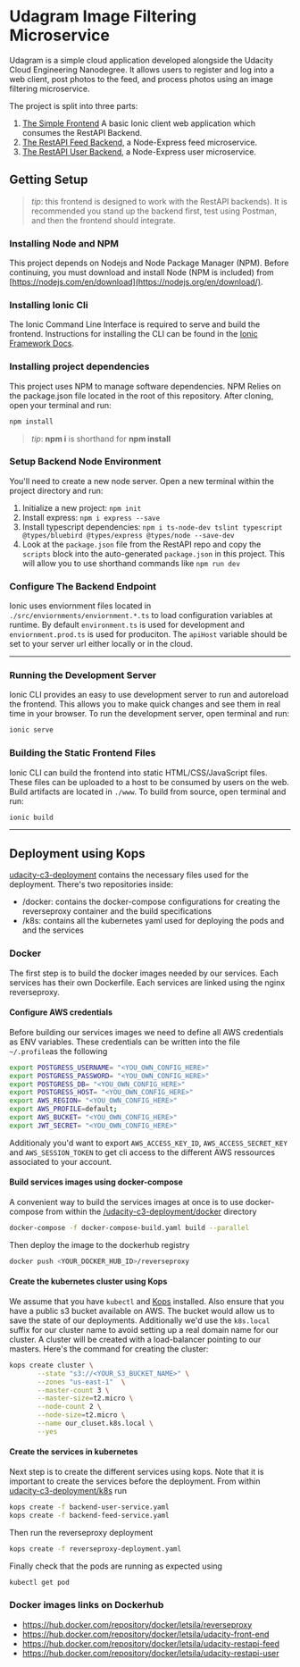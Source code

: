 # Udagram Image Filtering Microservice

Udagram is a simple cloud application developed alongside the Udacity Cloud Engineering Nanodegree. It allows users to register and log into a web client, post photos to the feed, and process photos using an image filtering microservice.

The project is split into three parts:
1. [The Simple Frontend](/udacity-c3-frontend)
A basic Ionic client web application which consumes the RestAPI Backend. 
2. [The RestAPI Feed Backend](/udacity-c3-restapi-feed), a Node-Express feed microservice.
3. [The RestAPI User Backend](/udacity-c3-restapi-user), a Node-Express user microservice.

## Getting Setup

> _tip_: this frontend is designed to work with the RestAPI backends). It is recommended you stand up the backend first, test using Postman, and then the frontend should integrate.

### Installing Node and NPM
This project depends on Nodejs and Node Package Manager (NPM). Before continuing, you must download and install Node (NPM is included) from [https://nodejs.com/en/download](https://nodejs.org/en/download/).

### Installing Ionic Cli
The Ionic Command Line Interface is required to serve and build the frontend. Instructions for installing the CLI can be found in the [Ionic Framework Docs](https://ionicframework.com/docs/installation/cli).

### Installing project dependencies

This project uses NPM to manage software dependencies. NPM Relies on the package.json file located in the root of this repository. After cloning, open your terminal and run:
```bash
npm install
```
>_tip_: **npm i** is shorthand for **npm install**

### Setup Backend Node Environment
You'll need to create a new node server. Open a new terminal within the project directory and run:
1. Initialize a new project: `npm init`
2. Install express: `npm i express --save`
3. Install typescript dependencies: `npm i ts-node-dev tslint typescript  @types/bluebird @types/express @types/node --save-dev`
4. Look at the `package.json` file from the RestAPI repo and copy the `scripts` block into the auto-generated `package.json` in this project. This will allow you to use shorthand commands like `npm run dev`


### Configure The Backend Endpoint
Ionic uses enviornment files located in `./src/enviornments/enviornment.*.ts` to load configuration variables at runtime. By default `environment.ts` is used for development and `enviornment.prod.ts` is used for produciton. The `apiHost` variable should be set to your server url either locally or in the cloud.

***
### Running the Development Server
Ionic CLI provides an easy to use development server to run and autoreload the frontend. This allows you to make quick changes and see them in real time in your browser. To run the development server, open terminal and run:

```bash
ionic serve
```

### Building the Static Frontend Files
Ionic CLI can build the frontend into static HTML/CSS/JavaScript files. These files can be uploaded to a host to be consumed by users on the web. Build artifacts are located in `./www`. To build from source, open terminal and run:
```bash
ionic build
```
***

## Deployment using Kops
[udacity-c3-deployment](/udacity-c3-deployment) contains the necessary files used for the deployment. There's two repositories inside: 
* /docker: contains the docker-compose configurations for creating the reverseproxy container and the build specifications
* /k8s: contains all the kubernetes yaml used for deploying the pods and and the services

### Docker
The first step is to build the docker images needed by our services. Each services has their own Dockerfile. Each services are linked using the nginx reverseproxy. 

#### Configure AWS credentials
Before building our services images we need to define all AWS credentials as ENV variables. These credentials can be written into the file `~/.profile`as the following
```bash
export POSTGRESS_USERNAME= "<YOU_OWN_CONFIG_HERE>"
export POSTGRESS_PASSWORD= "<YOU_OWN_CONFIG_HERE>"
export POSTGRESS_DB= "<YOU_OWN_CONFIG_HERE>"
export POSTGRESS_HOST= "<YOU_OWN_CONFIG_HERE>"
export AWS_REGION= "<YOU_OWN_CONFIG_HERE>"
export AWS_PROFILE=default;
export AWS_BUCKET= "<YOU_OWN_CONFIG_HERE>"
export JWT_SECRET= "<YOU_OWN_CONFIG_HERE>"
```
Additionaly you'd want to export `AWS_ACCESS_KEY_ID`, `AWS_ACCESS_SECRET_KEY` and `AWS_SESSION_TOKEN` to get cli access to the different AWS ressources associated to your account.

#### Build services images using docker-compose
A convenient way to build the services images at once is to use docker-compose from within the [/udacity-c3-deployment/docker](/udacity-c3-deployment/docker) directory
```bash
docker-compose -f docker-compose-build.yaml build --parallel
```
Then deploy the image to the dockerhub registry
```bash
docker push <YOUR_DOCKER_HUB_ID>/reverseproxy
```

#### Create the kubernetes cluster using Kops
We assume that you have `kubectl` and [Kops](https://github.com/kubernetes/kops) installed. Also ensure that you have a public s3 bucket available on AWS. The bucket would allow us to save the state of our deployments. Additionally we'd use the `k8s.local` suffix for our cluster name to avoid setting up a real domain name for our cluster. A cluster will be created with a load-balancer pointing to our masters. Here's the command for creating the cluster:
```bash
kops create cluster \
       --state "s3://<YOUR_S3_BUCKET_NAME>" \
       --zones "us-east-1"  \
       --master-count 3 \
       --master-size=t2.micro \
       --node-count 2 \
       --node-size=t2.micro \
       --name our_cluset.k8s.local \
       --yes
```

#### Create the services in kubernetes
Next step is to create the different services using kops. 
Note that it is important to create the services before the deployment. From within [udacity-c3-deployment/k8s](/udacity-c3-deployment/k8s) run
```bash
kops create -f backend-user-service.yaml
kops create -f backend-feed-service.yaml
```
Then run the reverseproxy deployment
```bash
kops create -f reverseproxy-deployment.yaml
```
Finally check that the pods are running as expected using
```bash
kubectl get pod
```

### Docker images links on Dockerhub
* https://hub.docker.com/repository/docker/letsila/reverseproxy
* https://hub.docker.com/repository/docker/letsila/udacity-front-end
* https://hub.docker.com/repository/docker/letsila/udacity-restapi-feed
* https://hub.docker.com/repository/docker/letsila/udacity-restapi-user

